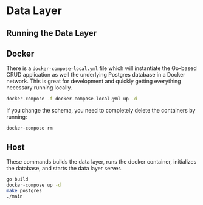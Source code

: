 # Data Layer



## Running the Data Layer

## Docker
There is a `docker-compose-local.yml` file which will instantiate the Go-based CRUD application as well the underlying Postgres database in a Docker network. This is great for development and quickly getting everything necessary running locally.

```sh
docker-compose -f docker-compose-local.yml up -d
```

If you change the schema, you need to completely delete the containers by running:
```sh
docker-compose rm
```

## Host
These commands builds the data layer, runs the docker container, initializes the database, and starts the data layer server.
```sh
go build
docker-compose up -d
make postgres
./main
```